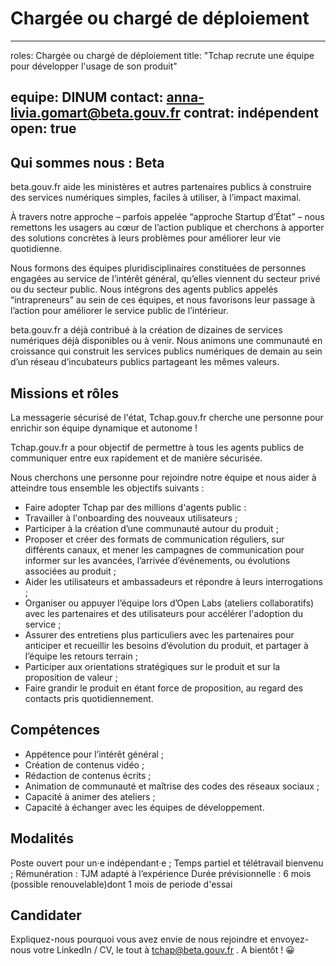 # Chargée ou chargé de déploiement 

 ---
 roles: Chargée ou chargé de déploiement 
 title: "Tchap recrute une équipe pour développer l'usage de son produit"

 equipe: DINUM
 contact: anna-livia.gomart@beta.gouv.fr
 contrat: indépendent
 open: true
 ---
 
## Qui sommes nous : Beta 

 beta.gouv.fr aide les ministères et autres partenaires publics à construire des services numériques simples, faciles à utiliser, à l’impact maximal. 

 À travers notre approche – parfois appelée “approche Startup d’État” – nous remettons les usagers au cœur de l’action publique et cherchons à apporter des solutions concrètes à leurs problèmes pour améliorer leur vie quotidienne.

 Nous formons des équipes pluridisciplinaires constituées de personnes engagées au service de l’intérêt général, qu’elles viennent du secteur privé ou du secteur public. Nous intégrons des agents publics appelés “intrapreneurs” au sein de ces équipes, et nous favorisons leur passage à l’action pour améliorer le service public de l’intérieur.

 beta.gouv.fr a déjà contribué à la création de dizaines de services numériques déjà disponibles ou à venir. Nous animons une communauté en croissance qui construit les services publics numériques de demain au sein d’un réseau d’incubateurs publics partageant les mêmes valeurs.
 
## Missions et rôles

La messagerie sécurisé de l'état, Tchap.gouv.fr cherche une personne pour enrichir son équipe dynamique et autonome !

Tchap.gouv.fr a pour objectif de permettre à tous les agents publics de communiquer entre eux rapidement et de manière sécurisée.

Nous cherchons une personne pour rejoindre notre équipe et nous aider à atteindre tous ensemble les objectifs suivants :

- Faire adopter Tchap par des millions d'agents public :
- Travailler à l'onboarding des nouveaux utilisateurs ;
- Participer à la création d’une communauté autour du produit ;
- Proposer et créer des formats de communication réguliers, sur différents canaux, et mener les campagnes de communication pour informer sur les avancées, l’arrivée d’événements, ou évolutions associées au produit ;
- Aider les utilisateurs et ambassadeurs et répondre à leurs interrogations ;
- Organiser ou appuyer l’équipe lors d’Open Labs (ateliers collaboratifs) avec les partenaires et des utilisateurs pour accélérer l'adoption du service ;
- Assurer des entretiens plus particuliers avec les partenaires pour anticiper et recueillir les besoins d’évolution du produit, et partager à l’équipe les retours terrain ;
- Participer aux orientations stratégiques sur le produit et sur la proposition de valeur ;
- Faire grandir le produit en étant force de proposition, au regard des contacts pris quotidiennement.

## Compétences

* Appétence pour l’intérêt général ;
* Création de contenus vidéo ;
* Rédaction de contenus écrits ;
* Animation de communauté et maîtrise des codes des réseaux sociaux ;
* Capacité à animer des ateliers ;
* Capacité à échanger avec les équipes de développement.

## Modalités

Poste ouvert pour un·e indépendant·e ;
Temps partiel et télétravail bienvenu ;
Rémunération : TJM adapté à l’expérience
Durée prévisionnelle : 6 mois (possible renouvelable)dont 1 mois de periode d'essai

## Candidater

Expliquez-nous pourquoi vous avez envie de nous rejoindre et envoyez-nous votre LinkedIn / CV, le tout à tchap@beta.gouv.fr . A bientôt ! 😀
